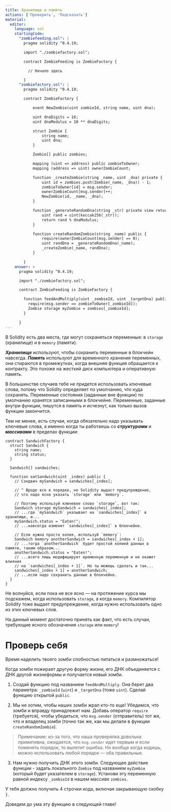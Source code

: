 ```yaml
---
title: Хранилище и память
actions: ['Проверить', 'Подсказать']
material:
  editor:
    language: sol
    startingCode:
      "zombiefeeding.sol": |
        pragma solidity ^0.4.19;

        import "./zombiefactory.sol";

        contract ZombieFeeding is ZombieFactory {

          // Начало здесь

        }
      "zombiefactory.sol": |
        pragma solidity ^0.4.19;

        contract ZombieFactory {

            event NewZombie(uint zombieId, string name, uint dna);

            uint dnaDigits = 16;
            uint dnaModulus = 10 ** dnaDigits;

            struct Zombie {
                string name;
                uint dna;
            }

            Zombie[] public zombies;

            mapping (uint => address) public zombieToOwner;
            mapping (address => uint) ownerZombieCount;

            function _createZombie(string _name, uint _dna) private {
                uint id = zombies.push(Zombie(_name, _dna)) - 1;
                zombieToOwner[id] = msg.sender;
                ownerZombieCount[msg.sender]++;
                NewZombie(id, _name, _dna);
            }

            function _generateRandomDna(string _str) private view returns (uint) {
                uint rand = uint(keccak256(_str));
                return rand % dnaModulus;
            }

            function createRandomZombie(string _name) public {
                require(ownerZombieCount[msg.sender] == 0);
                uint randDna = _generateRandomDna(_name);
                _createZombie(_name, randDna);
            }

        }
    answer: >
      pragma solidity ^0.4.19;

      import "./zombiefactory.sol";

      contract ZombieFeeding is ZombieFactory {

        function feedAndMultiply(uint _zombieId, uint _targetDna) public {
          require(msg.sender == zombieToOwner[_zombieId]);
          Zombie storage myZombie = zombies[_zombieId];
        }

      }
---
```


В Solidity есть два места, где могут сохраняться переменные: в `storage` (хранилище) и в `memory` (памяти).

**_Хранилище_** используют, чтобы сохранить переменные в блокчейн навсегда. **_Память_** используют для временного хранения переменных, они стираются в промежутках, когда внешняя функция обращается к контракту. Это похоже на жесткий диск компьютера и оперативную память. 

В большинстве случаев тебе не придется использовать ключевые слова, потому что Solidity определяет по умолчанию, что куда сохранять. Переменные состояния (заданные вне функции) по умолчанию хранятся записанными в блокчейне. Переменные, заданные внутри функции, пишутся в память и исчезнут, как только вызов функции закончится. 

Тем не менее, есть случаи, когда обязательно надо указывать ключевые слова, а именно когда ты работаешь со **_структурами_** и **_массивами_** в пределах функции: 

```
contract SandwichFactory {
  struct Sandwich {
    string name;
    string status;
  }

  Sandwich[] sandwiches;

  function eatSandwich(uint _index) public {
    // Сэндвич mySandwich = sandwiches[_index];

    // ^ Вроде все в порядке, но Solidity выдаст предупреждение, 
    // что надо ясно указать `storage` или `memory`.

    // Поэтому используй ключевое слово `storage`, вот так: 
    Sandwich storage mySandwich = sandwiches[_index];
    // ...где `mySandwich` указывает на `sandwiches[_index]` в хранилище, и...
    mySandwich.status = "Eaten!";
    // ...навсегда изменит `sandwiches[_index]` в блокчейне.

    // Если нужна просто копия, используй `memory`:
    Sandwich memory anotherSandwich = sandwiches[_index + 1];
    // ...тогда `anotherSandwich` будет простой копией данных в памяти, таким образом... 
    anotherSandwich.status = "Eaten!";
    // ...всего лишь модифицирует временную переменную и не окажет влияния
    // на `sandwiches[_index + 1]`. Но ты можешь сделать и так... 
    sandwiches[_index + 1] = anotherSandwich;
    // ...если надо сохранить данные в блокчейне.
  }
}
```

Не волнуйся, если пока не все ясно — на протяжение курса мы подскажем, когда использовать `storage`, а когда `memory`. Компилятор Solidity тоже выдает предупреждение, когда нужно использовать одно из этих ключевых слов.

На данный момент достаточно принять как факт, что есть случаи, требующие ясного обозначения `storage` или `memory`! 

# Проверь себя

Время наделить твоего зомби спобностью питаться и размножаться! 

Когда зомби пожирает другую форму жизни, его ДНК объединяется с ДНК другой жизнеформы и получается новый зомби. 

1. Создай функцию под названием `feedAndMultiply`. Она берет два параметра: `_zombieId` (`uint`) и `_targetDna` (тоже `uint`). Сделай функцию открытой `public`.

2. Мы не хотим, чтобы наших зомби жрал кто-то еще! Убедимся, что зомби и вправду принадлежит нам. Добавь оператор `require` (требуется), чтобы убедиться, что `msg.sender` (отправитель) тот же, что и владелец зомби (точно так же, как мы делали в функции `createRandomZombie`).

 > Примечание: из-за того, что наша проверялка довольна примитивна, ожидается, что `msg.sender` идет первым и если поменять порядок, то вылетит ошибка. Но вообще когда кодишь, можно использовать любой порядок — оба правильные.

3. Нам нужно получить ДНК этого зомби. Следующее действие функции - задать локального `Zombie` под названием `myZombie` (который будет указателем в `storage`). Установи эту переменную равной индексу `_zombieId` в нашем массиве `zombies`.

У тебя должно получить 4 строчки кода, включая закрывающую скобку `}`. 

Доведем до ума эту функцию в следующей главе!
